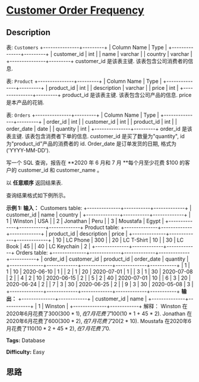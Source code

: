 # [Customer Order Frequency][title]

## Description

表: `Customers`
            +---------------+---------+    | Column Name   | Type    |    +---------------+---------+    | customer_id   | int     |    | name          | varchar |    | country       | varchar |    +---------------+---------+    customer_id 是该表主键.    该表包含公司消费者的信息.    



表: `Product`
            +---------------+---------+    | Column Name   | Type    |    +---------------+---------+    | product_id    | int     |    | description   | varchar |    | price         | int     |    +---------------+---------+    product_id 是该表主键.    该表包含公司产品的信息.    price 是本产品的花销.



表: `Orders`
            +---------------+---------+    | Column Name   | Type    |    +---------------+---------+    | order_id      | int     |    | customer_id   | int     |    | product_id    | int     |    | order_date    | date    |    | quantity      | int     |    +---------------+---------+    order_id 是该表主键.    该表包含消费者下单的信息.    customer_id 是买了数量为"quantity", id为"product_id"产品的消费者的 id.    Order_date 是订单发货的日期, 格式为('YYYY-MM-DD').



写一个 SQL 查询，报告在  **2020 年 6 月和 7 月  **每个月至少花费 $100 的客户的 customer_id 和
customer_name 。

以 **任意顺序** 返回结果表.

查询结果格式如下例所示。



**示例 1:**
            **输入：**    Customers table:    +--------------+-----------+-------------+    | customer_id  | name      | country     |    +--------------+-----------+-------------+    | 1            | Winston   | USA         |    | 2            | Jonathan  | Peru        |    | 3            | Moustafa  | Egypt       |    +--------------+-----------+-------------+        Product table:    +--------------+-------------+-------------+    | product_id   | description | price       |    +--------------+-------------+-------------+    | 10           | LC Phone    | 300         |    | 20           | LC T-Shirt  | 10          |    | 30           | LC Book     | 45          |    | 40           | LC Keychain | 2           |    +--------------+-------------+-------------+        Orders table:    +--------------+-------------+-------------+-------------+-----------+    | order_id     | customer_id | product_id  | order_date  | quantity  |    +--------------+-------------+-------------+-------------+-----------+    | 1            | 1           | 10          | 2020-06-10  | 1         |    | 2            | 1           | 20          | 2020-07-01  | 1         |    | 3            | 1           | 30          | 2020-07-08  | 2         |    | 4            | 2           | 10          | 2020-06-15  | 2         |    | 5            | 2           | 40          | 2020-07-01  | 10        |    | 6            | 3           | 20          | 2020-06-24  | 2         |    | 7            | 3           | 30          | 2020-06-25  | 2         |    | 9            | 3           | 30          | 2020-05-08  | 3         |    +--------------+-------------+-------------+-------------+-----------+        **输出：**    +--------------+------------+    | customer_id  | name       |      +--------------+------------+    | 1            | Winston    |    +--------------+------------+     解释：    Winston 在2020年6月花费了$300(300 * 1), 在7月花费了$100(10 * 1 + 45 * 2).    Jonathan 在2020年6月花费了$600(300 * 2), 在7月花费了$20(2 * 10).    Moustafa 在2020年6月花费了$110 (10 * 2 + 45 * 2), 在7月花费了$0.


**Tags:** Database

**Difficulty:** Easy

## 思路

[title]: https://leetcode-cn.com/problems/customer-order-frequency
